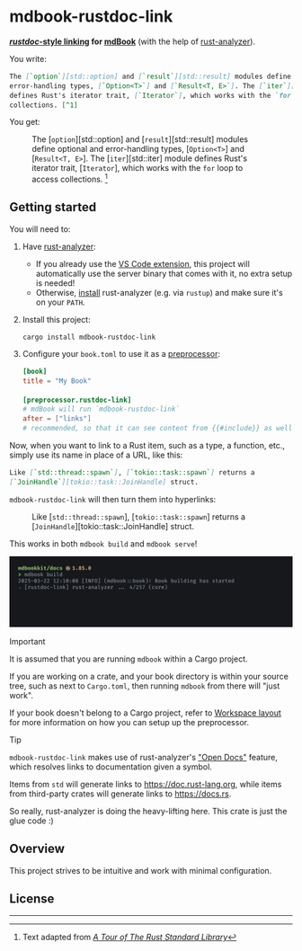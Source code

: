 # mdbook-rustdoc-link

**[_rustdoc_-style linking][rustdoc] for [mdBook]** (with the help of [rust-analyzer]).

You write:

```md
The [`option`][std::option] and [`result`][std::result] modules define optional and
error-handling types, [`Option<T>`] and [`Result<T, E>`]. The [`iter`][std::iter] module
defines Rust's iterator trait, [`Iterator`], which works with the `for` loop to access
collections. [^1]
```

You get:

<figure class="fig-text">

The [`option`][std::option] and [`result`][std::result] modules define optional and
error-handling types, [`Option<T>`] and [`Result<T, E>`]. The [`iter`][std::iter] module
defines Rust's iterator trait, [`Iterator`], which works with the `for` loop to access
collections. [^1]

</figure>

## Getting started

You will need to:

1. Have [rust-analyzer]:

   - If you already use the [VS Code extension][ra-extension], this project will
     automatically use the server binary that comes with it, no extra setup is needed!
   - Otherwise, [install][ra-install] rust-analyzer (e.g. via `rustup`) and make sure
     it's on your `PATH`.

2. Install this project:

   ```
   cargo install mdbook-rustdoc-link
   ```

3. Configure your `book.toml` to use it as a [preprocessor]:

   ```toml
   [book]
   title = "My Book"

   [preprocessor.rustdoc-link]
   # mdBook will run `mdbook-rustdoc-link`
   after = ["links"]
   # recommended, so that it can see content from {{#include}} as well
   ```

Now, when you want to link to a Rust item, such as a type, a function, etc., simply use
its name in place of a URL, like this:

```md
Like [`std::thread::spawn`], [`tokio::task::spawn`] returns a
[`JoinHandle`][tokio::task::JoinHandle] struct.
```

`mdbook-rustdoc-link` will then turn them into hyperlinks:

<figure class="fig-text">

Like [`std::thread::spawn`], [`tokio::task::spawn`] returns a
[`JoinHandle`][tokio::task::JoinHandle] struct.

</figure>

This works in both `mdbook build` and `mdbook serve`!

![screen recording of mdbook-rustdoc-link during mdbook build](rustdoc-link/media/screencap.webp)

> [!IMPORTANT]
>
> It is assumed that you are running `mdbook` within a Cargo project.
>
> If you are working on a crate, and your book directory is within your source tree,
> such as next to `Cargo.toml`, then running `mdbook` from there will "just work".
>
> If your book doesn't belong to a Cargo project, refer to
> [Workspace layout](rustdoc-link/workspace-layout.md) for more information on how you
> can setup up the preprocessor.

> [!TIP]
>
> `mdbook-rustdoc-link` makes use of rust-analyzer's ["Open Docs"][open-docs] feature,
> which resolves links to documentation given a symbol.
>
> Items from `std` will generate links to <https://doc.rust-lang.org>, while items from
> third-party crates will generate links to <https://docs.rs>.
>
> So really, rust-analyzer is doing the heavy-lifting here. This crate is just the glue
> code :)

## Overview

This project strives to be intuitive and work with minimal configuration.

## License

---

[^1]: Text adapted from [<cite>A Tour of The Rust Standard Library</cite>][tour]

<!-- prettier-ignore-start -->

[mdBook]: https://rust-lang.github.io/mdBook/
[open-docs]: https://rust-analyzer.github.io/book/features.html#open-docs
[preprocessor]: https://rust-lang.github.io/mdBook/format/configuration/preprocessors.html
[ra-extension]: https://marketplace.visualstudio.com/items?itemName=rust-lang.rust-analyzer
[ra-install]: https://rust-analyzer.github.io/book/rust_analyzer_binary.html
[rust-analyzer]: https://rust-analyzer.github.io/
[rustdoc]: https://doc.rust-lang.org/rustdoc/write-documentation/linking-to-items-by-name.html
[tour]: https://doc.rust-lang.org/stable/std/#a-tour-of-the-rust-standard-library

<!-- prettier-ignore-end -->
